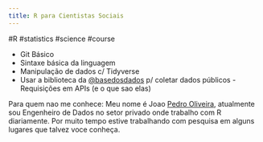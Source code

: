 ```yaml
---
title: R para Cientistas Sociais
---
```




#R #statistics #science #course



- Git Básico
- Sintaxe básica da linguagem
- Manipulação de dados c/ Tidyverse
- Usar a biblioteca da [@basedosdados](https://twitter.com/basedosdados)  p/ coletar dados públicos - Requisições em APIs (e o que sao elas)

Para quem nao me conhece: Meu nome é Joao [Pedro Oliveira](https://twitter.com/KimJoaoUn/status/1440403420821614597), atualmente sou Engenheiro de Dados no setor privado onde trabalho com R diariamente. Por muito tempo estive trabalhando com pesquisa em alguns lugares que talvez voce conheça.